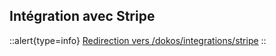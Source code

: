 ## Intégration avec Stripe
::alert{type=info}
<icon name="mdi:arrow-right-bottom"></icon> [Redirection vers /dokos/integrations/stripe](/dokos/integrations/stripe)
::